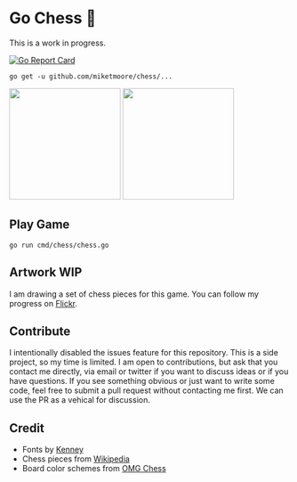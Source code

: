 # Go Chess :construction:

This is a work in progress.

[![Go Report Card](https://goreportcard.com/badge/github.com/miketmoore/chess)](https://goreportcard.com/report/github.com/miketmoore/chess)

```
go get -u github.com/miketmoore/chess/...
```

<img src="assets/screenshots/chess-01-title.png" width="200">
<img src="assets/screenshots/chess-02-start.png" width="200">

## Play Game

```
go run cmd/chess/chess.go
```

## Artwork WIP

I am drawing a set of chess pieces for this game. You can follow my progress on [Flickr](https://www.flickr.com/photos/miketmoore/albums/72157693792363695).

## Contribute

I intentionally disabled the issues feature for this repository. This is a side project, so my time is limited. I am open to contributions, but ask that you contact me directly, via email or twitter if you want to discuss ideas or if you have questions. If you see something obvious or just want to write some code, feel free to submit a pull request without contacting me first. We can use the PR as a vehical for discussion.

## Credit

* Fonts by [Kenney](http://kenney.nl/support)
* Chess pieces from [Wikipedia](https://commons.wikimedia.org/wiki/Category:PNG_chess_pieces/Standard_transparent#/media/File:ChessPiecesArray.png)
* Board color schemes from [OMG Chess](http://omgchess.blogspot.com/2015/09/chess-board-color-schemes.html)
